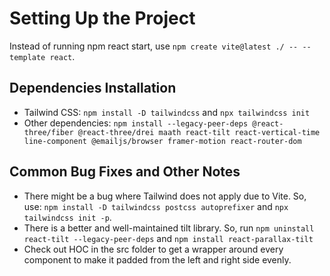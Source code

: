 # Setting Up the Project
Instead of running npm react start, use ```npm create vite@latest ./ -- --template react```.
## Dependencies Installation
- Tailwind CSS: ```npm install -D tailwindcss``` and ```npx tailwindcss init```
- Other dependencies: ```npm install --legacy-peer-deps @react-three/fiber @react-three/drei maath react-tilt react-vertical-time line-component @emailjs/browser framer-motion react-router-dom```

## Common Bug Fixes and Other Notes
- There might be a bug where Tailwind does not apply due to Vite. So, use: ```npm install -D tailwindcss postcss autoprefixer``` and ```npx tailwindcss init -p```.
- There is a better and well-maintained tilt library. So, run ```npm uninstall react-tilt --legacy-peer-deps``` and ```npm install react-parallax-tilt```
- Check out HOC in the src folder to get a wrapper around every component to make it padded from the left and right side evenly.